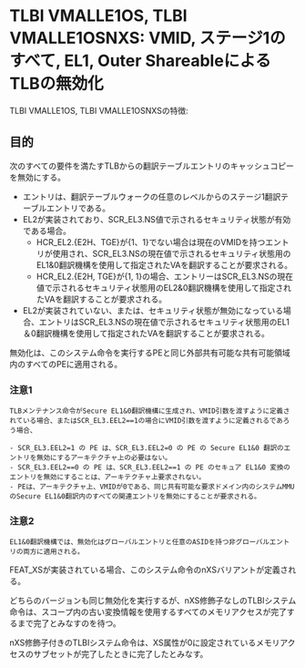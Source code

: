 # TLBI VMALLE1OS, TLBI VMALLE1OSNXS: VMID, ステージ1のすべて, EL1, Outer ShareableによるTLBの無効化

TLBI VMALLE1OS, TLBI VMALLE1OSNXSの特徴:

## 目的

次のすべての要件を満たすTLBからの翻訳テーブルエントリのキャッシュコピーを無効にする。

- エントリは、翻訳テーブルウォークの任意のレベルからのステージ1翻訳テーブルエントリである。
- EL2が実装されており、SCR_EL3.NS値で示されるセキュリティ状態が有効である場合。
    - HCR_EL2.{E2H、TGE}が{1、1}でない場合は現在のVMIDを持つエントリが使用され、SCR_EL3.NSの現在値で示されるセキュリティ状態用のEL1&0翻訳機構を使用して指定されたVAを翻訳することが要求される。
    - HCR_EL2.{E2H, TGE}が{1, 1}の場合、エントリーはSCR_EL3.NSの現在値で示されるセキュリティ状態用のEL2&0翻訳機構を使用して指定されたVAを翻訳することが要求される。
- EL2が実装されていない、または、セキュリティ状態が無効になっている場合、エントリはSCR_EL3.NSの現在値で示されるセキュリティ状態用のEL1＆0翻訳機構を使用して指定されたVAを翻訳することが要求される。

無効化は、このシステム命令を実行するPEと同じ外部共有可能な共有可能領域内のすべてのPEに適用される。

### 注意1

    TLBメンテナンス命令がSecure EL1&0翻訳機構に生成され、VMID引数を渡すように定義されている場合、またはSCR_EL3.EEL2==1の場合にVMID引数を渡すように定義されるであろう場合、

    - SCR_EL3.EEL2=1 の PE は、SCR_EL3.EEL2=0 の PE の Secure EL1&0 翻訳のエントリを無効にするアーキテクチャ上の必要はない。
    - SCR_EL3.EEL2==0 の PE は、SCR_EL3.EEL2==1 の PE のセキュア EL1&0 変換のエントリを無効にすることは、アーキテクチャ上要求されない。
    - PEは、アーキテクチャ上、VMIDが0である、同じ共有可能な要求ドメイン内のシステムMMUのSecure EL1&0翻訳内のすべての関連エントリを無効にすることが要求される。

### 注意2

    EL1&0翻訳機構では、無効化はグローバルエントリと任意のASIDを持つ非グローバルエントリの両方に適用される。

FEAT_XSが実装されている場合、このシステム命令のnXSバリアントが定義される。

どちらのバージョンも同じ無効化を実行するが、nXS修飾子なしのTLBIシステム命令は、スコープ内の古い変換情報を使用するすべてのメモリアクセスが完了するまで完了とみなすのを待つ。

nXS修飾子付きのTLBIシステム命令は、XS属性が0に設定されているメモリアクセスのサブセットが完了したときに完了したとみなす。
